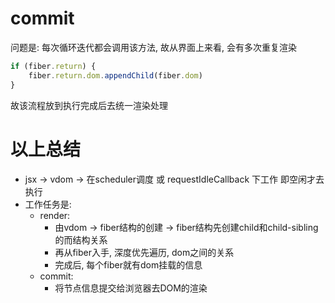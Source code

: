 # commit

问题是: 每次循环迭代都会调用该方法, 故从界面上来看, 会有多次重复渲染
```js
if (fiber.return) {
    fiber.return.dom.appendChild(fiber.dom)
}
```
故该流程放到执行完成后去统一渲染处理

# 以上总结
- jsx -> vdom -> 在scheduler调度 或 requestIdleCallback 下工作 即空闲才去执行
- 工作任务是: 
  - render:
    - 由vdom -> fiber结构的创建 -> fiber结构先创建child和child-sibling的而结构关系
    - 再从fiber入手, 深度优先遍历, dom之间的关系
    - 完成后, 每个fiber就有dom挂载的信息
  - commit:
    - 将节点信息提交给浏览器去DOM的渲染
